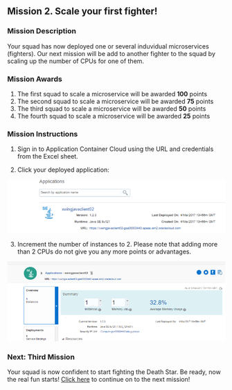 ## Mission 2. Scale your first fighter! ##

### Mission Description ###

Your squad has now deployed one or several induvidual microservices (fighters). Our next mission will be add to another fighter to the squad by scaling up the number of CPUs for one of them. 

### Mission Awards ###

1. The first squad to scale a microservice will be awarded **100** points
2. The second squad to scale a microservice will be awarded **75** points
3. The third squad to scale a microservice will be awarded **50** points
4. The fourth squad to scale a microservice will be awarded **25** points

### Mission Instructions ###

1. Sign in to Application Container Cloud using the URL and credentials from the Excel sheet.

2. Click your deployed application:

![alt text](scale01.PNG)

3. Increment the number of instances to 2. Please note that adding more than 2 CPUs do not give you any more points or advantages. 

![alt text](scale02.PNG)

### Next: Third Mission ###

Your squad is now confident to start fighting the Death Star. Be ready, now the real fun starts! [Click here](missionSelection.md) to continue on to the next mission!
